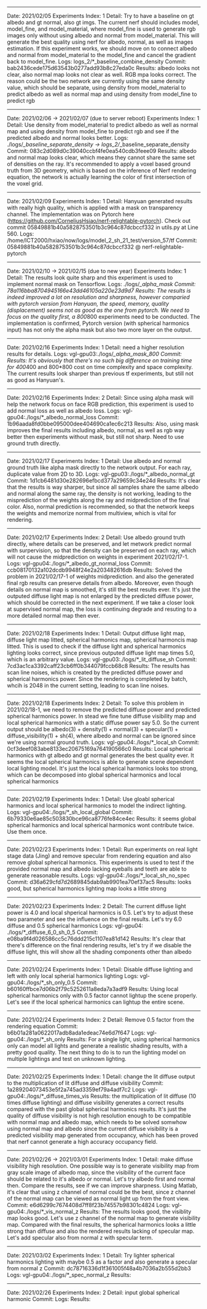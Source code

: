 ----------------------------------------------------------------------------
Date: 2021/02/05
Experiments Index: 1
Detail: Try to have a baseline on gt albedo and gt normal, also gt imgs. The current nerf should includes model, model_fine, and model_material, where model_fine is used to generate rgb images only without using albedo and normal from model_material. This will generate the best quality using nerf for albedo, normal, as well as images estimation. If this experiment works, we should move on to connect albedo and normal from model_material to the model_fine and cancel the gradient back to model_fine.
Logs: logs_2/*_baseline_combine_density
Commit: bab2436cede175d63543b0277add93b8c27eda0c
Results: albedo looks not clear, also normal map looks not clear as well. RGB mpa looks correct. The reason could be the two network are currently using the same density value, which should be separate, using density from model_material to predict albedo as well as normal map and using density from model_fine to predict rgb

----------------------------------------------------------------------------
Date: 2021/02/06 -> 2021/02/07 (due to server reboot)
Experiments Index: 1
Detail: Use density from model_material to predict albedo as well as normal map and using density from model_fine to predict rgb and see if the predicted albedo and normal looks better.
Logs: ./logs/*_baseline_separate_density -> logs_2/*_baseline_separate_density
Commit: 083c2d089d0c39040ccbf4fe0ea540cdb3feee09
Results: albedo and normal map looks clear, which means they cannot share the same set of densities on the ray. It's recommended to apply a voxel based ground truth from 3D geometry, which is based on the inference of Nerf rendering equation, the network is actually learning the color of first intersection of the voxel grid.

----------------------------------------------------------------------------
Date: 2021/02/09
Experiments Index: 1
Detail: Hanyuan generated results with really high quality, which is applied with a mask on transparency channel. The implementation was on Pytorch here (https://github.com/CorneliusHsiao/nerf-relightable-pytorch). Check out commit 05849881b40a5828753501b3c964c87dcbccf332 in utils.py at Line 560.
Logs: /home/ICT2000/hxiao/now/logs/model_2_sh_21_test/version_57/tf
Commit: 05849881b40a5828753501b3c964c87dcbccf332 @ nerf-relightable-pytorch

----------------------------------------------------------------------------
Date: 2021/02/10 -> 2021/02/15 (due to new year)
Experiments Index: 1
Detail: The results look quite sharp and this experiment is used to implement normal mask on Tensorflow.
Logs: ./logs/*_alpha_mask
Commit: 78a116bba8704945166e43dd46105a220e23d9d7
Results: The results is indeed improved a lot on resolution and sharpness, however comparied with pytorch version from Hanyuan, the speed, memory, quality (displacement) seems not as good as the one from pytorch. We need to focus on the quality first, a 800*800 experiments need to be conducted. The implementation is confirmed, Pytorch version (with spherical harmonics input) has not only the alpha mask but also two more layer on the output.

----------------------------------------------------------------------------
Date: 2021/02/16
Experiments Index: 1
Detail: need a higher resolution results for details.
Logs: vgl-gpu03:./logs/*_alpha_mask_800
Commit: 
Results: It's obviously that there's no such big difference on training time for 400*400 and 800*800 cost on time complexity and space complexity. The current results look sharper than previous tf experiments, but still not as good as Hanyuan's.

----------------------------------------------------------------------------
Date: 2021/02/16
Experiments Index: 2
Detail: Since using alpha mask will help the network focus on face RGB prediction, this experiment is used to add normal loss as well as albedo loss.
Logs: vgl-gpu04:./logs/*_albedo_normal_loss
Commit: 1b96aada8fd0bbe095000dee404690ca1ec6c213
Results: Also, using mask improves the final results including albedo, normal, as well as rgb way better then experiments without mask, but still not sharp. Need to use ground truth directly.

----------------------------------------------------------------------------
Date: 2021/02/17
Experiments Index: 1
Detail: Use albedo and normal ground truth like alpha mask directly to the network output. For each ray, duplicate value from 2D to 3D.
Logs: vgl-gpu03:./logs/*_albedo_normal_gt
Commit: 1d1cb6481d30e282696efbcd377a29659c34e24d
Results: It's clear that the results is way sharper, but since all samples share the same albedo and normal along the same ray, the density is not working, leading to the misprediction of the weights along the ray and midprediction of the final color. Also, normal prediction is recommended, so that the network keeps the weights and memorize normal from multiview, which is vital for rendering.

----------------------------------------------------------------------------
Date: 2021/02/17
Experiments Index: 2
Detail: Use albedo ground truth directly, where details can be preserved, and let metwork predict normal with surpervision, so that the density can be preserved on each ray, which will not cause the midprediction on weights in experiment 2021/02/17-1.
Logs: vgl-gpu04:./logs/*_albedo_gt_normal_loss
Commit: ccb08170132a102dcdb9948f24e2a203482616db
Results: Solved the problem in 2021/02/17-1 of weights midprediction. and also the generated final rgb results can preserve details from albedo. Moreover, even though details on normal map is smoothed, it's still the best results ever. It's just the outputed diffuse light map is not enlarged by the predicted diffuse power, which should be corrected in the next experiment. If we take a closer look at supervised normal map, the loss is continuing degrade and resuting to a more detailed normal map then ever.

----------------------------------------------------------------------------
Date: 2021/02/18
Experiments Index: 1
Detail: Output diffuse light map, diffuse light map litted, spherical harmonics map, spherical harmoncis map litted. This is used to check if the diffuse light and spherical harmonics lighting looks correct, since previous outputed diffuse light map times 5.0, which is an arbitrary value.
Logs: vgl-gpu03:./logs/*_lit_diffuse_sh
Commit: 7cd3ac1ca3392caff23cb6ff0b344079fccb68c8
Results: The results has scan line noises, which is created by the predicted diffuse power and spherical harmonics power. Since the rendering is completed by batch, whcih is 2048 in the current setting, leading to scan line noises. 

----------------------------------------------------------------------------
Date: 2021/02/18
Experiments Index: 2
Detail: To solve this problem in 2021/02/18-1, we need to remove the predicted diffuse power and predicted spherical harmonics power. In stead we fine tune diffuse visibility map and local spherical harmonics with a static diffuse power say 5.0. So the current output should be albedo(3) + density(1) + normal(3) + specular(1) + diffuse_visibility(1) + sh(4), where albedo and normal can be ignored since we're using normal ground truth.
Logs: vgl-gpu04:./logs/*_local_sh
Commit: 0cf3deef083abe8133ec20675169a764190566c0
Results: Local spherical harmonics with gt albedo and gt normal generates the best quality ever. It seems the local spherical harmonics is able to generate scene dependent local lighting model. It's just the local spherical harmonics looks too strong, which can be decomposed into global spherical harmonics and local spherical harmonics

----------------------------------------------------------------------------
Date: 2021/02/19
Experiments Index: 1
Detail: Use gloabl spherical harmonics and local spherical harmonics to model the indirect lighting.
Logs: vgl-gpu04:./logs/*_sh_local_global
Commit: 6b79330e6ae85c503830bce96ca8776fe84ce4ec
Results: it seems global spherical harmonics and local spherical harmonics wont contribute twice. Use them once.

----------------------------------------------------------------------------
Date: 2021/02/23
Experiments Index: 1
Detail: Run experiments on real light stage data (Jing) and remove specular from rendering equation and also remove global spherical harmonics. This experiments is used to test if the provided normal map and albedo lacking eyeballs and teeth are able to generate reasonable results.
Logs: vgl-gpu04:./logs/*_local_sh_no_spec
Commit: d36a629cfd7d2689845dab9ab9901ea70ef37ac5
Results: looks good, but spherical harmonics lighting map looks a little strong

----------------------------------------------------------------------------
Date: 2021/02/23
Experiments Index: 2
Detail: The current diffuse light power is 4.0 and local shperical harmonics is 0.5. Let's try to adjust these two parameter and see the influence on the final results. Let's try 6.0 diffuse and 0.5 spherical harmonics
Logs: vgl-gpu04: ./logs/*_diffuse_6_0_sh_0_5
Commit: e08ba9f4d026586cc5c76ddd215c1107ea81d142
Results: It's clear that there's difference on the final rendering results, let's try if we disable the diffuse light, this will show all the shading components other than albedo

----------------------------------------------------------------------------
Date: 2021/02/24
Experiments Index: 1
Detail: Disable diffuse lighting and left with only local spherial harmonics lighting
Logs: vgl-gpu04:./logs/*_sh_only_0.5
Commit: b60160ffbce7d06b2f79c5252611a8eda7a3adf9
Results: Using local spherical harmonics only with 0.5 factor cannot lightup the scene properly. Let's see if the local spherical harmonics can lightup the entire scene.

----------------------------------------------------------------------------
Date: 2021/02/24
Experiments Index: 2
Detail: Remove 0.5 factor from the rendering equation
Commit: b6b01a281a0622017adb8ada1edeac74e6d7f647
Logs: vgl-gpu04:./logs/*_sh_only
Results: For a single light, using spherical harmonics only can model all lights and generate a realistic shading results, with a pretty good quality. The next thing to do is to run the lighting model on multiple lightings and test on unknown lighting.

----------------------------------------------------------------------------
Date: 2021/02/25
Experiments Index: 1
Detail: change the lit diffuse output to the multiplication of lit diffuse and diffuse visibility
Commit: 1a289204073453e5f2a745ad3359ef79a4adf7c2
Logs: vgl-gpu04:./logs/*_diffuse_times_vis
Results: the multiplication of lit diffuse (10 times diffuse lighting) and diffuse visibility generates a correct results compared with the past global spherical harmonics results. It's just the quality of diffuse visibility is not high resolution enough to be compatible with normal map and albedo map, which needs to be solved somwhow using normal map and albedo since the current diffuse visibility is a predicted visibility map generated from occupancy, which has been proved that nerf cannot generate a high accuracy occupancy field.

----------------------------------------------------------------------------
Date: 2021/02/26 -> 2021/03/01
Experiments Index: 1
Detail: make diffuse visibility high resolution. One possible way is to generate visibility map from gray scale image of albedo map, since the visibility of the current face should be related to it's albedo or normal. Let's try albedo first and normal then. Compare the results, see if we can improve sharpness. Using Matlab, it's clear that using z channel of normal could be the best, since z channel of the normal map can be viewed as normal light up from the front view.
Commit: e6d6299c7674408d7ff8f23b74557b98301c4824
Logs: vgl-gpu04:./logs/*_vis_normal_z
Results: The results looks good, the visiblity map looks good. Let's use z channel of the normal map to generate visibility map. Compared with the final results, the spherical harmonics looks a little strong than diffuse and also the rendered results lacking of specular map. Let's add specular also from normal z with specular term.

----------------------------------------------------------------------------
Date: 2021/03/02
Experiments Index: 1
Detail: Try lighter spherical harmonics lighting with maybe 0.5 as a factor and also generate a specular from normal z
Commit: dc78716336d1f361005f48a4b7036a2b555d2bb3
Logs: vgl-gpu04:./logs/*_spec_normal_z
Results: 


----------------------------------------------------------------------------
Date: 2021/02/26
Experiments Index: 2
Detail: input global spherical harmonic
Commit: 
Logs: 
Results: 